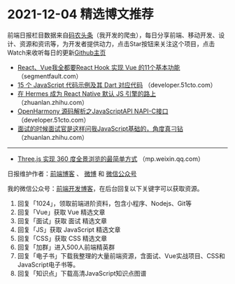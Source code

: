 # 2021-12-04 精选博文推荐

前端日报栏目数据来自[码农头条](http://hao.caibaojian.com.cn/)（我开发的爬虫），每日分享前端、移动开发、设计、资源和资讯等，为开发者提供动力，点击Star按钮来关注这个项目，点击Watch来收听每日的更新[Github主页](https://github.com/kujian/frontendDaily)
* [React、Vue我全都要React Hook 实现 Vue 的11个基本功能](https://segmentfault.com/a/1190000041056865) （segmentfault.com）
* [15 个 JavaScript 代码示例及其 Dart 对应代码](https://developer.51cto.com/art/202112/693666.htm) （developer.51cto.com）
* [在 Hermes 成为 React Native 默认 JS 引擎的路上](https://zhuanlan.zhihu.com/p/440738845) （zhuanlan.zhihu.com）
* [OpenHarmony 源码解析之JavaScriptAPI NAPI-C接口](https://developer.51cto.com/art/202112/693626.htm) （developer.51cto.com）
* [面试的时候面试官是这样问我JavaScript基础的，角度真刁钻](https://zhuanlan.zhihu.com/p/440818696) （zhuanlan.zhihu.com）

***
* [Three.js 实现 360 度全景浏览的最简单方式](https://mp.weixin.qq.com/s?__biz=Mzg3OTYzMDkzMg==&mid=2247486716&idx=1&sn=00a0605541164e6677633accb8086c2f) （mp.weixin.qq.com）

日报维护作者：[前端博客](http://caibaojian.com.cn/) 、 [微博](http://weibo.com/kujian) 和 [微信公众号](https://open.weixin.qq.com/qr/code?username=caibaojian_com)

我的微信公众号：[前端开发博客](https://open.weixin.qq.com/qr/code?username=caibaojian_com)，在后台回复以下关键字可以获取资源。

1. 回复「1024」，领取前端进阶资料，包含小程序、Nodejs、Git等
2. 回复「Vue」获取 Vue 精选文章
3. 回复「面试」获取 面试 精选文章
4. 回复「JS」获取 JavaScript 精选文章
5. 回复「CSS」获取 CSS 精选文章
6. 回复「加群」进入500人前端精英群
7. 回复「电子书」下载我整理的大量前端资源，含面试、Vue实战项目、CSS和JavaScript电子书等。
8. 回复「知识点」下载高清JavaScript知识点图谱